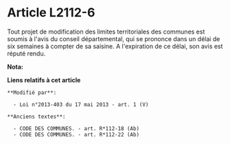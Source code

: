 # Article L2112-6

Tout projet de modification des limites territoriales des communes est soumis à l'avis du conseil départemental, qui se
prononce dans un délai de six semaines à compter de sa saisine. A l'expiration de ce délai, son avis est réputé rendu.

**Nota:**



**Liens relatifs à cet article**

	**Modifié par**:

	  - Loi n°2013-403 du 17 mai 2013 - art. 1 (V)

	**Anciens textes**:

	  - CODE DES COMMUNES. - art. R*112-18 (Ab)
	  - CODE DES COMMUNES. - art. R*112-22 (Ab)
